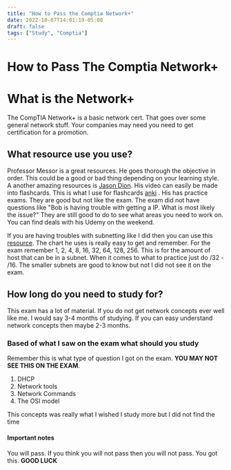 ```yaml
---
title: "How to Pass the Comptia Network+"
date: 2022-10-07T14:01:19-05:00
draft: false
tags: ["Study", "Comptia"]
---
```


# How to Pass The Comptia Network+


# What is the Network+

The CompTIA Network+ is a basic network cert. That goes over some general network stuff. Your companies may need you need to get certification for a promotion.

## What resource use you use?

Professor Messor is a great resources. He goes thorough the objective in order. This could be a good or bad thing depending on your learning style. A another amazing resources is [Jason Dion](https://www.udemy.com/user/jason-dion/). His video can easily be made into flashcards. This is what I use for flashcards [anki](https://apps.ankiweb.net/) . His has practice exams. They are good but not like the exam. The exam did not have questions like "Bob is having trouble with getting a IP. What is most likely the issue?" They are still good to do to see what areas you need to work on. You can find deals with his Udemy on the weekend.

If you are having troubles with subnetting like I did then you can use this [resource](https://subnetipv4.com/). The chart he uses is really easy to get and remember. For the exam remember 1, 2, 4, 8, 16, 32, 64, 128, 256. This is for the amount of host that can be in a subnet. When it comes to what to practice just do /32 - /16. The smaller subnets are good to know but not I did not see it on the exam.

## How long do you need to study for?

This exam has a lot of material. If you do not get network concepts ever well like me. I would say 3-4 months of studying. If you can easy understand network concepts then maybe 2-3 months.

### Based of what I saw on the exam what should you study

Remember this is what type of question I got on the exam. **YOU MAY NOT SEE THIS ON THE EXAM**.

1.  DHCP
2.  Network tools
3.  Network Commands
4.  The OSI model

This concepts was really what I wished I study more but I did not find the time

#### Important notes

You will pass. If you think you will not pass then you will not pass. You got this. **GOOD LUCK**
